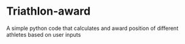 # Triathlon-award
A simple python code that calculates and award position of different athletes based on user inputs
